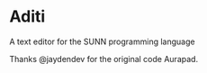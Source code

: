 # Aditi
A text editor for the SUNN programming language

Thanks @jaydendev for the original code Aurapad.
